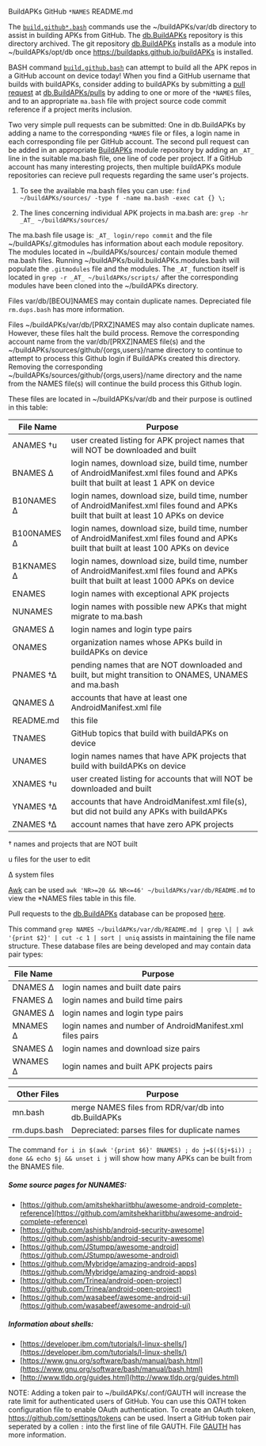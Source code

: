 BuildAPKs GitHub `*NAMES` README.md

The [`build.github*.bash`](https://buildapks.github.io/buildAPKs.github/) commands use the ~/buildAPKs/var/db directory to assist in building APKs from GitHub.  The [db.BuildAPKs](https://github.com/BuildAPKs/db.BuildAPKs/) repository is this directory archived.  The git repository [db.BuildAPKs](https://github.com/BuildAPKs/db.BuildAPKs/) installs as a module into ~/buildAPKs/opt/db once https://buildapks.github.io/buildAPKs is installed.

BASH command [`build.github.bash`](https://raw.githubusercontent.com/BuildAPKs/buildAPKs.github/master/build.github.bash) can attempt to build all the APK repos in a GitHub account on device today!  When you find a GitHub username that builds with buildAPKs, consider adding to buildAPKs by submitting a [pull request](https://help.github.com/en/github/collaborating-with-issues-and-pull-requests/creating-a-pull-request) at [db.BuildAPKs/pulls](https://github.com/BuildAPKs/db.BuildAPKs/pulls) by adding to one or more of the `*NAMES` files, and to an appropriate `ma.bash` file with project source code commit reference if a project merits inclusion.

Two very simple pull requests can be submitted:  One in db.BuildAPKs by adding a name to the corresponding `*NAMES` file or files, a login name in each corresponding file per GitHub account.  The second pull request can be added in an appropriate [BuildAPKs](https://github.com/BuildAPKs) module repository by adding an `_AT_` line in the suitable ma.bash file, one line of code per project.  If a GitHub account has many interesting projects, then multiple buildAPKs module repositories can recieve pull requests regarding the same user's projects.

1) To see the available ma.bash files you can use:
`find ~/buildAPKs/sources/ -type f -name ma.bash -exec cat {} \;`

2) The lines concerning individual APK projects in ma.bash are:
`grep -hr _AT_ ~/buildAPKs/sources/`

The ma.bash file usage is:  `_AT_ login/repo commit` and the file ~/buildAPKs/.gitmodules has information about each module repository.  The modules located in ~/buildAPKs/sources/ contain module themed ma.bash files.  Running ~/buildAPKs/build.buildAPKs.modules.bash will populate the `.gitmodules` file and the modules.  The `_AT_` function itself is located in `grep -r _AT_ ~/buildAPKs/scripts/` after the corresponding modules have been cloned into the ~/buildAPKs directory.

Files var/db/[BEOU]NAMES may contain duplicate names.  Depreciated file `rm.dups.bash` has more information.

Files ~/buildAPKs/var/db/[PRXZ]NAMES may also contain duplicate names.  However, these files halt the build process.  Remove the corresponding account name from the var/db/[PRXZ]NAMES file(s) and the ~/buildAPKs/sources/github/{orgs,users}/name directory to continue to attempt to process this Github login if BuildAPKs created this directory.  Removing the corresponding ~/buildAPKs/sources/github/{orgs,users}/name directory and the name from the NAMES file(s) will continue the build process this Github login.

These files are located in ~/buildAPKs/var/db and their purpose is outlined in this table:

| File Name    | Purpose    |
| ------------ | ---------  |
| ANAMES †u    | user created listing for APK project names that will NOT be downloaded and built |
| BNAMES ∆     | login names, download size, build time, number of AndroidManifest.xml files found and APKs built that built at least 1 APK on device |
| B10NAMES ∆   | login names, download size, build time, number of AndroidManifest.xml files found and APKs built that built at least 10 APKs on device |
| B100NAMES ∆  | login names, download size, build time, number of AndroidManifest.xml files found and APKs built that built at least 100 APKs on device |
| B1KNAMES ∆   | login names, download size, build time, number of AndroidManifest.xml files found and APKs built that built at least 1000 APKs on device |
| ENAMES       | login names with exceptional APK projects |
| NUNAMES      | login names with possible new APKs that might migrate to ma.bash |
| GNAMES ∆     | login names and login type pairs |
| ONAMES       | organization names whose APKs build in buildAPKs on device |
| PNAMES †∆    | pending names that are NOT downloaded and built, but might transition to ONAMES, UNAMES and ma.bash |
| QNAMES ∆     | accounts that have at least one AndroidManifest.xml file |
| README.md    | this file |
| TNAMES       | GitHub topics that build with buildAPKs on device |
| UNAMES       | login names names that have APK projects that build with buildAPKs on device |
| XNAMES †u    | user created listing for accounts that will NOT be downloaded and built |
| YNAMES †∆    | accounts that have AndroidManifest.xml file(s), but did not build any APKs with buildAPKs |
| ZNAMES †∆    | account names that have zero APK projects |

† names and projects that are NOT built

u files for the user to edit

∆ system files

[Awk](https://www.gnu.org/software/gawk/manual/) can be used `awk 'NR>=20 && NR<=46' ~/buildAPKs/var/db/README.md` to view the \*NAMES files table in this file.

Pull requests to the [db.BuildAPKs](https://github.com/BuildAPKs/db.BuildAPKs/) database can be proposed [here](https://github.com/BuildAPKs/db.BuildAPKs/pulls).

This command `grep NAMES ~/buildAPKs/var/db/README.md | grep \| | awk '{print $2}' | cut -c 1 | sort | uniq` assists in maintaining the file name structure.  These database files are being developed and may contain data pair types:

| File Name    | Purpose    |
| ------------ | ---------  |
| DNAMES ∆     | login names and built date pairs |
| FNAMES ∆     | login names and build time pairs |
| GNAMES ∆     | login names and login type pairs |
| MNAMES ∆     | login names and number of AndroidManifest.xml files pairs |
| SNAMES ∆     | login names and download size pairs |
| WNAMES ∆     | login names and built APK projects pairs |

| Other Files  | Purpose    |
| ------------ | ---------  |
| mn.bash      | merge NAMES files from RDR/var/db into db.BuildAPKs |
| rm.dups.bash | Depreciated:  parses files for duplicate names |

The command `for i in $(awk '{print $6}' BNAMES) ; do j=$(($j+$i)) ; done && echo $j && unset i j` will show how many APKs can be built from the BNAMES file.

##### Some source pages for NUNAMES:
   * [https://github.com/amitshekhariitbhu/awesome-android-complete-reference](https://github.com/amitshekhariitbhu/awesome-android-complete-reference)
   * [https://github.com/ashishb/android-security-awesome](https://github.com/ashishb/android-security-awesome)
   * [https://github.com/JStumpp/awesome-android](https://github.com/JStumpp/awesome-android)
   * [https://github.com/Mybridge/amazing-android-apps](https://github.com/Mybridge/amazing-android-apps)
   * [https://github.com/Trinea/android-open-project](https://github.com/Trinea/android-open-project)
   * [https://github.com/wasabeef/awesome-android-ui](https://github.com/wasabeef/awesome-android-ui)

##### Information about shells:
   * [https://developer.ibm.com/tutorials/l-linux-shells/](https://developer.ibm.com/tutorials/l-linux-shells/)
   * [https://www.gnu.org/software/bash/manual/bash.html](https://www.gnu.org/software/bash/manual/bash.html)
   * [http://www.tldp.org/guides.html](http://www.tldp.org/guides.html)

NOTE:  Adding a token pair to ~/buildAPKs/.conf/GAUTH will increase the rate limit for authenticated users of GitHub.  You can use this OATH token configuration file to enable OAuth authentication.  To create an OAuth token, https://github.com/settings/tokens can be used.  Insert a GitHub token pair seperated by a collen `:` into the first line of file GAUTH.  File [GAUTH](https://raw.githubusercontent.com/BuildAPKs/buildAPKs/master/.conf/GAUTH) has more information.
<!-- db.BuildAPKs README.md EOF -->
